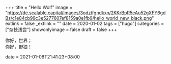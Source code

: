 +++
title = "Hello Wolf"
image = "https://de.scalable.capital/images/3odztfgndkxn/2KKrBpR5eAu52gXFY6gdBs/c1e84cb99c3e5277607ef8159a0e1fb9/hello_world_new_black.png"
extlink = false
_extlink = ""
date = 2020-01-02
tags = ["hugo"]
categories = ["杂技浅尝"]
showonlyimage = false
draft = false
+++

你好，世界；  
你好，野狼！

date = 2021-01-08T21:41:23+08:00